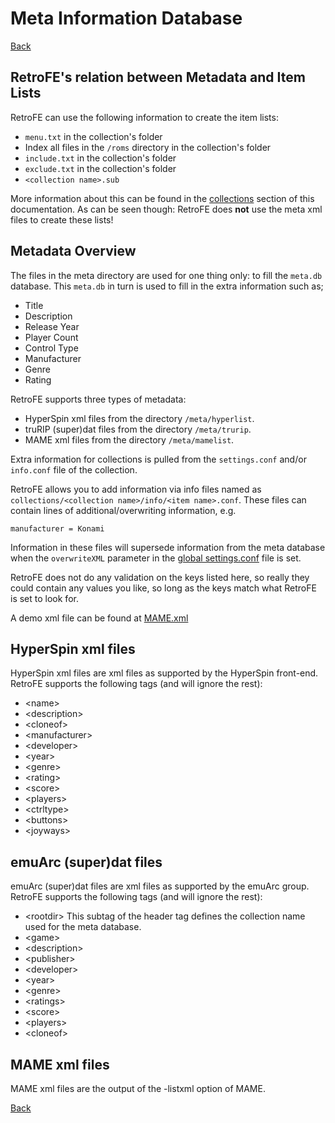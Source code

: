 # Meta Information Database
[Back](README.md)

## RetroFE's relation between Metadata and Item Lists

RetroFE can use the following information to create the item lists:

-   `menu.txt` in the collection's folder
-   Index all files in the `/roms` directory in the collection's folder
-   `include.txt` in the collection's folder
-   `exclude.txt` in the collection's folder
-   `<collection name>.sub`

More information about this can be found in the
[collections](COLLECTIONS.md) section of this documentation. 
As can be seen
though: RetroFE does **not** use the meta xml files to create these
lists!

## Metadata Overview

The files in the meta directory are used for one thing only: to fill the
`meta.db` database. This `meta.db` in turn is used to fill in the extra
information such as; 

- Title
- Description
- Release Year
- Player Count
- Control Type
- Manufacturer
- Genre
- Rating

RetroFE supports three types of metadata:

-   HyperSpin xml files from the directory `/meta/hyperlist`.
-   truRIP (super)dat files from the directory `/meta/trurip`.
-   MAME xml files from the directory `/meta/mamelist`.

Extra information for collections is pulled from the `settings.conf` and/or `info.conf` file of the collection.

RetroFE allows you to add information via info files named
as `collections/<collection name>/info/<item name>.conf`. These files
can contain lines of additional/overwriting information, e.g.

    manufacturer = Konami

Information in these files will supersede information from the meta
database when the `overwriteXML` parameter in the [global
settings.conf](GLOBAL_SETTINGS.md) file is set.

RetroFE does not do any validation on the keys listed here, so really they could contain any values you like, so long as the keys match what RetroFE is set to look for.

A demo xml file can be found at [MAME.xml](../Package/Environment/Common/meta/hyperlist/MAME.xml)

## HyperSpin xml files

HyperSpin xml files are xml files as supported by the HyperSpin
front-end. RetroFE supports the following tags (and will ignore the
rest):

-   \<name>
-   \<description>
-   \<cloneof>
-   \<manufacturer>
-   \<developer>
-   \<year>
-   \<genre>
-   \<rating>
-   \<score>
-   \<players>
-   \<ctrltype>
-   \<buttons>
-   \<joyways>

## emuArc (super)dat files

emuArc (super)dat files are xml files as supported by the emuArc group.
RetroFE supports the following tags (and will ignore the rest):

-   \<rootdir> This subtag of the header tag defines the collection name
    used for the meta database.
-   \<game>
-   \<description>
-   \<publisher>
-   \<developer>
-   \<year>
-   \<genre>
-   \<ratings>
-   \<score>
-   \<players>
-   \<cloneof>

## MAME xml files

MAME xml files are the output of the -listxml option of MAME.

[Back](README.md)
